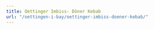 ```yaml
---
title: Oettinger Imbiss- Döner Kebab
url: "/oettingen-i-bay/oettinger-imbiss-doener-kebab/"
---
```

